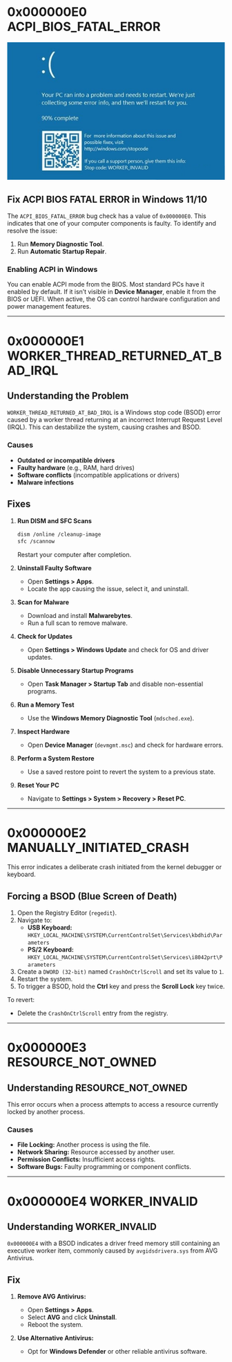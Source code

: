 
# 0x000000E0 ACPI_BIOS_FATAL_ERROR

![Alt Text](./worker-invalid-bsod_en.jpg)


## Fix ACPI BIOS FATAL ERROR in Windows 11/10

The `ACPI_BIOS_FATAL_ERROR` bug check has a value of `0x000000E0`. This indicates that one of your computer components is faulty. To identify and resolve the issue:

1. Run **Memory Diagnostic Tool**.
2. Run **Automatic Startup Repair**.

### Enabling ACPI in Windows

You can enable ACPI mode from the BIOS. Most standard PCs have it enabled by default. If it isn’t visible in **Device Manager**, enable it from the BIOS or UEFI. When active, the OS can control hardware configuration and power management features.

---

# 0x000000E1 WORKER_THREAD_RETURNED_AT_BAD_IRQL

## Understanding the Problem

`WORKER_THREAD_RETURNED_AT_BAD_IRQL` is a Windows stop code (BSOD) error caused by a worker thread returning at an incorrect Interrupt Request Level (IRQL). This can destabilize the system, causing crashes and BSOD.

### Causes
- **Outdated or incompatible drivers**
- **Faulty hardware** (e.g., RAM, hard drives)
- **Software conflicts** (incompatible applications or drivers)
- **Malware infections**

## Fixes

1. **Run DISM and SFC Scans**
   ```bash
   dism /online /cleanup-image
   sfc /scannow
   ```
   Restart your computer after completion.

2. **Uninstall Faulty Software**
   - Open **Settings > Apps**.
   - Locate the app causing the issue, select it, and uninstall.

3. **Scan for Malware**
   - Download and install **Malwarebytes**.
   - Run a full scan to remove malware.

4. **Check for Updates**
   - Open **Settings > Windows Update** and check for OS and driver updates.

5. **Disable Unnecessary Startup Programs**
   - Open **Task Manager > Startup Tab** and disable non-essential programs.

6. **Run a Memory Test**
   - Use the **Windows Memory Diagnostic Tool** (`mdsched.exe`).

7. **Inspect Hardware**
   - Open **Device Manager** (`devmgmt.msc`) and check for hardware errors.

8. **Perform a System Restore**
   - Use a saved restore point to revert the system to a previous state.

9. **Reset Your PC**
   - Navigate to **Settings > System > Recovery > Reset PC**.

---

# 0x000000E2 MANUALLY_INITIATED_CRASH

This error indicates a deliberate crash initiated from the kernel debugger or keyboard.

## Forcing a BSOD (Blue Screen of Death)

1. Open the Registry Editor (`regedit`).
2. Navigate to:
   - **USB Keyboard:** `HKEY_LOCAL_MACHINE\SYSTEM\CurrentControlSet\Services\kbdhid\Parameters`
   - **PS/2 Keyboard:** `HKEY_LOCAL_MACHINE\SYSTEM\CurrentControlSet\Services\i8042prt\Parameters`
3. Create a `DWORD (32-bit)` named `CrashOnCtrlScroll` and set its value to `1`.
4. Restart the system.
5. To trigger a BSOD, hold the **Ctrl** key and press the **Scroll Lock** key twice.

To revert:
- Delete the `CrashOnCtrlScroll` entry from the registry.

---

# 0x000000E3 RESOURCE_NOT_OWNED

## Understanding RESOURCE_NOT_OWNED

This error occurs when a process attempts to access a resource currently locked by another process. 

### Causes
- **File Locking:** Another process is using the file.
- **Network Sharing:** Resource accessed by another user.
- **Permission Conflicts:** Insufficient access rights.
- **Software Bugs:** Faulty programming or component conflicts.

---

# 0x000000E4 WORKER_INVALID

## Understanding WORKER_INVALID

`0x000000E4` with a BSOD indicates a driver freed memory still containing an executive worker item, commonly caused by `avgidsdrivera.sys` from AVG Antivirus.

## Fix

1. **Remove AVG Antivirus:**
   - Open **Settings > Apps**.
   - Select **AVG** and click **Uninstall**.
   - Reboot the system.

2. **Use Alternative Antivirus:**
   - Opt for **Windows Defender** or other reliable antivirus software.
```


